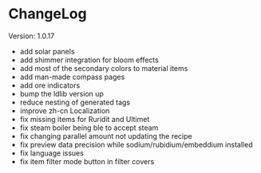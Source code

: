 # ChangeLog

Version: 1.0.17

* add solar panels
* add shimmer integration for bloom effects
* add most of the secondary colors to material items
* add man-made compass pages
* add ore indicators
* bump the ldlib version up
* reduce nesting of generated tags
* improve zh-cn Localization
* fix missing items for Ruridit and Ultimet
* fix steam boiler being ble to accept steam
* fix changing parallel amount not updating the recipe
* fix preview data precision while sodium/rubidium/embeddium installed
* fix language issues
* fix item filter mode button in filter covers
